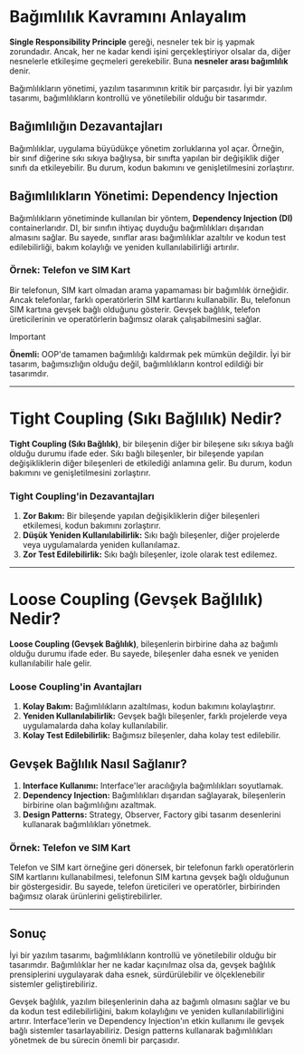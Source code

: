 ﻿# Bağımlılık Kavramını Anlayalım

**Single Responsibility Principle** gereği, nesneler tek bir iş yapmak zorundadır. Ancak, her ne kadar kendi işini gerçekleştiriyor olsalar da, diğer nesnelerle etkileşime geçmeleri gerekebilir. Buna **nesneler arası bağımlılık** denir.

Bağımlılıkların yönetimi, yazılım tasarımının kritik bir parçasıdır. İyi bir yazılım tasarımı, bağımlılıkların kontrollü ve yönetilebilir olduğu bir tasarımdır.

## Bağımlılığın Dezavantajları

Bağımlılıklar, uygulama büyüdükçe yönetim zorluklarına yol açar. Örneğin, bir sınıf diğerine sıkı sıkıya bağlıysa, bir sınıfta yapılan bir değişiklik diğer sınıfı da etkileyebilir. Bu durum, kodun bakımını ve genişletilmesini zorlaştırır.

## Bağımlılıkların Yönetimi: Dependency Injection

Bağımlılıkların yönetiminde kullanılan bir yöntem, **Dependency Injection (DI)** containerlarıdır. DI, bir sınıfın ihtiyaç duyduğu bağımlılıkları dışarıdan almasını sağlar. Bu sayede, sınıflar arası bağımlılıklar azaltılır ve kodun test edilebilirliği, bakım kolaylığı ve yeniden kullanılabilirliği artırılır.

### Örnek: Telefon ve SIM Kart

Bir telefonun, SIM kart olmadan arama yapamaması bir bağımlılık örneğidir. Ancak telefonlar, farklı operatörlerin SIM kartlarını kullanabilir. Bu, telefonun SIM kartına gevşek bağlı olduğunu gösterir. Gevşek bağlılık, telefon üreticilerinin ve operatörlerin bağımsız olarak çalışabilmesini sağlar.

> [!IMPORTANT]
> **Önemli:** OOP'de tamamen bağımlılığı kaldırmak pek mümkün değildir. İyi bir tasarım, bağımsızlığın olduğu değil, bağımlılıkların kontrol edildiği bir tasarımdır.

---

# Tight Coupling (Sıkı Bağlılık) Nedir?

**Tight Coupling (Sıkı Bağlılık)**, bir bileşenin diğer bir bileşene sıkı sıkıya bağlı olduğu durumu ifade eder. Sıkı bağlı bileşenler, bir bileşende yapılan değişikliklerin diğer bileşenleri de etkilediği anlamına gelir. Bu durum, kodun bakımını ve genişletilmesini zorlaştırır.

### Tight Coupling'in Dezavantajları

1. **Zor Bakım:** Bir bileşende yapılan değişikliklerin diğer bileşenleri etkilemesi, kodun bakımını zorlaştırır.
2. **Düşük Yeniden Kullanılabilirlik:** Sıkı bağlı bileşenler, diğer projelerde veya uygulamalarda yeniden kullanılamaz.
3. **Zor Test Edilebilirlik:** Sıkı bağlı bileşenler, izole olarak test edilemez.

---

# Loose Coupling (Gevşek Bağlılık) Nedir?

**Loose Coupling (Gevşek Bağlılık)**, bileşenlerin birbirine daha az bağımlı olduğu durumu ifade eder. Bu sayede, bileşenler daha esnek ve yeniden kullanılabilir hale gelir.

### Loose Coupling'in Avantajları

1. **Kolay Bakım:** Bağımlılıkların azaltılması, kodun bakımını kolaylaştırır.
2. **Yeniden Kullanılabilirlik:** Gevşek bağlı bileşenler, farklı projelerde veya uygulamalarda daha kolay kullanılabilir.
3. **Kolay Test Edilebilirlik:** Bağımsız bileşenler, daha kolay test edilebilir.

## Gevşek Bağlılık Nasıl Sağlanır?

1. **Interface Kullanımı:** Interface'ler aracılığıyla bağımlılıkları soyutlamak.
2. **Dependency Injection:** Bağımlılıkları dışarıdan sağlayarak, bileşenlerin birbirine olan bağımlılığını azaltmak.
3. **Design Patterns:** Strategy, Observer, Factory gibi tasarım desenlerini kullanarak bağımlılıkları yönetmek.

### Örnek: Telefon ve SIM Kart

Telefon ve SIM kart örneğine geri dönersek, bir telefonun farklı operatörlerin SIM kartlarını kullanabilmesi, telefonun SIM kartına gevşek bağlı olduğunun bir göstergesidir. Bu sayede, telefon üreticileri ve operatörler, birbirinden bağımsız olarak ürünlerini geliştirebilirler.

---

## Sonuç

İyi bir yazılım tasarımı, bağımlılıkların kontrollü ve yönetilebilir olduğu bir tasarımdır. Bağımlılıklar her ne kadar kaçınılmaz olsa da, gevşek bağlılık prensiplerini uygulayarak daha esnek, sürdürülebilir ve ölçeklenebilir sistemler geliştirebiliriz. 

Gevşek bağlılık, yazılım bileşenlerinin daha az bağımlı olmasını sağlar ve bu da kodun test edilebilirliğini, bakım kolaylığını ve yeniden kullanılabilirliğini artırır. Interface'lerin ve Dependency Injection'ın etkin kullanımı ile gevşek bağlı sistemler tasarlayabiliriz. Design patterns kullanarak bağımlılıkları yönetmek de bu sürecin önemli bir parçasıdır.

